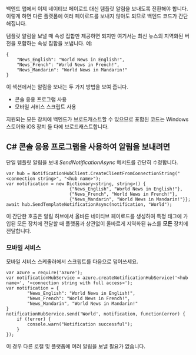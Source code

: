 

백엔드 앱에서 이제 네이티브 페이로드 대신 템플릿 알림을 보내도록 전환해야 합니다. 이렇게 하면 다른 플랫폼에 여러 페이로드를 보내지 않아도 되므로 백엔드 코드가 간단해집니다.

템플릿 알림을 보낼 때 속성 집합만 제공하면 되지만 여기서는 최신 뉴스의 지역화된 버전을 포함하는 속성 집합을 보냅니다. 예:

	{
		"News_English": "World News in English!",
    	"News_French": "World News in French!",
    	"News_Mandarin": "World News in Mandarin!"
	}


이 섹션에서는 알림을 보내는 두 가지 방법을 보여 줍니다.

- 콘솔 응용 프로그램 사용
- 모바일 서비스 스크립트 사용

지원되는 모든 장치에 백엔드가 브로드캐스트할 수 있으므로 포함된 코드는 Windows 스토어와 iOS 장치 둘 다에 브로드캐스트합니다.



## C# 콘솔 응용 프로그램을 사용하여 알림을 보내려면 ##

단일 템플릿 알림을 보내 *SendNotificationAsync* 메서드를 간단히 수정합니다.

	var hub = NotificationHubClient.CreateClientFromConnectionString("<connection string>", "<hub name>");
    var notification = new Dictionary<string, string>() {
							{"News_English", "World News in English!"},
                            {"News_French", "World News in French!"},
                            {"News_Mandarin", "World News in Mandarin!"}};
    await hub.SendTemplateNotificationAsync(notification, "World");

이 간단한 호출은 알림 허브에서 올바른 네이티브 페이로드를 생성하여 특정 태그에 가입된 모든 장치에 전달할 때 플랫폼과 상관없이 올바르게 지역화된 뉴스를 **모든** 장치에 전달합니다.

### 모바일 서비스

모바일 서비스 스케줄러에서 스크립트를 다음으로 덮어쓰세요.

	var azure = require('azure');
    var notificationHubService = azure.createNotificationHubService('<hub name>', '<connection string with full access>');
    var notification = {
			"News_English": "World News in English!",
			"News_French": "World News in French!",
			"News_Mandarin", "World News in Mandarin!"
	}
	notificationHubService.send('World', notification, function(error) {
		if (!error) {
			console.warn("Notification successful");
		}
	});
	
이 경우 다른 로캘 및 플랫폼에 여러 알림을 보낼 필요가 없습니다.

<!---HONumber=62-->
